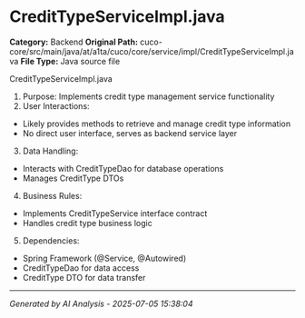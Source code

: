 # CreditTypeServiceImpl.java

**Category:** Backend
**Original Path:** cuco-core/src/main/java/at/a1ta/cuco/core/service/impl/CreditTypeServiceImpl.java
**File Type:** Java source file

CreditTypeServiceImpl.java
1. Purpose: Implements credit type management service functionality
2. User Interactions:
- Likely provides methods to retrieve and manage credit type information
- No direct user interface, serves as backend service layer
3. Data Handling:
- Interacts with CreditTypeDao for database operations
- Manages CreditType DTOs
4. Business Rules:
- Implements CreditTypeService interface contract
- Handles credit type business logic
5. Dependencies:
- Spring Framework (@Service, @Autowired)
- CreditTypeDao for data access
- CreditType DTO for data transfer

---
*Generated by AI Analysis - 2025-07-05 15:38:04*
